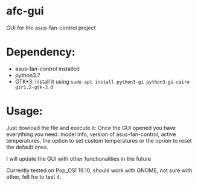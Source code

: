 # afc-gui
GUI for the asus-fan-control project


# Dependency:
* asus-fan-control installed
* python3.7
* GTK+3: install it using `sudo apt install python3-gi python3-gi-cairo gir1.2-gtk-3.0`

# Usage:
Just dowload the file and execute it:
Once the GUI opened you have everything you need: model info, version of asus-fan-control, active temperatures, the option to set custom temperatures or the oprion to reset the default ones.

I will update the GUI with other functionalities in the future

Currently tested on Pop_OS! 19.10, should work with GNOME, not sure with other, fell fre to test it.
